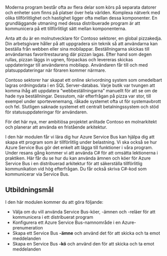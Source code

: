 Moderna program består ofta av flera delar som körs på separata datorer och enheter som finns på platser över hela världen. Komplexa nätverk med olika tillförlitlighet och hastighet ligger ofta mellan dessa komponenter. En grundläggande utmaning med dessa distribuerade program är att kommunicera på ett tillförlitligt sätt mellan komponenterna.

Anta att du är en molnutvecklare för Contoso sektorer, en global pizzakedja. Din arbetsgivare håller på att uppgradera sin teknik så att användarna kan beställa från webben eller sina mobilappar. Beställningarna skickas till användarnas favoritrestaurang där pizzan lagas. Efter hand som degen rullas, pizzan läggs in ugnen, förpackas och levereras skickas uppdateringar till användarens mobilapp. Användaren får till och med platsuppdateringar när föraren kommer närmare. 

Contoso sektorer har skapat ett online skrivordning system som omedelbart lagras ordningsdata i en SQL Server-databas. Varje butik var tvungen att komma ihåg att uppdatera ”webbeställningarna” manuellt för att se om de hade nya beställningar. Dessutom, när efterfrågan på pizza var stor, till exempel under sportevenemang, råkade systemet ofta ut för systemavbrott och fel. Slutligen saknade systemet ett centralt betalningssystem och stöd för statusuppdateringar för användaren.

För det här nya, mer ambitiösa projektet anlitade Contoso en molnarkitekt och planerar att använda en fristående arkitektur. 

I den här modulen får vi lära dig hur Azure Service Bus kan hjälpa dig att skapa ett program som är tillförlitlig under belastning. Vi ska också se hur Azure Service Bus gör det enkelt att lägga till funktioner i våra program. Under resans gång kommer vi att använda C# för att omsätta lektionerna i praktiken. Här får du se hur du kan använda ämnen och köer för Azure Service Bus i en distribuerad arkitektur för att säkerställa tillförlitlig kommunikation vid hög efterfrågan. Du får också skriva C#-kod som kommunicerar via Service Bus.

## <a name="learning-objectives"></a>Utbildningsmål

I den här modulen kommer du att göra följande:
- Välja om du vill använda Service Bus-köer, -ämnen och -reläer för att kommunicera i ett distribuerat program
- Konfigurera ett Azure Service Bus-namnområde i en Azure-prenumeration
- Skapa ett Service Bus **-ämne** och använd det för att skicka och ta emot meddelanden
- Skapa en Service Bus **-kö** och använd den för att skicka och ta emot meddelanden
